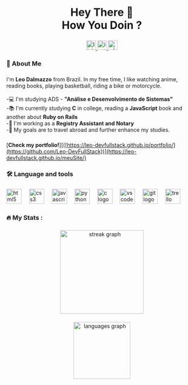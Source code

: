 <h1 align="center">Hey There 👋<br>How You Doin ?</h1>

###

<div align="center">
  <a href="https://www.linkedin.com/in/leonardo-dalmazzo-245027150?original_referer=https%3A%2F%2Fgithub.com%2FLeo-DevFullStack%2FLeo-DevFullStack%3Ftab%3Dreadme-ov-file" target="_blank">
    <img src="https://img.shields.io/static/v1?message=LinkedIn&logo=linkedin&label=&color=0077B5&logoColor=white&labelColor=&style=for-the-badge" height="25" alt="linkedin logo"  />
  </a>
  <a href="https://www.instagram.com/leo_dalmazzo99/?igsh=MXJhYTZ5NHcxcXZsYw%3D%3D" target="_blank">
    <img src="https://img.shields.io/static/v1?message=Instagram&logo=instagram&label=&color=E4405F&logoColor=white&labelColor=&style=for-the-badge" height="25" alt="instagram logo"  />
  </a>
  <a href="https://api.whatsapp.com/send?1=pt_BR&phone=55011991795884" target="_blank">
    <img src="https://img.shields.io/static/v1?message=Whatsapp&logo=whatsapp&label=&color=25D366&logoColor=white&labelColor=&style=for-the-badge" height="25" alt="whatsapp logo"  />
  </a>
</div>

###

<h3 align="left">📌 About Me</h3>

###

<p align="left">I'm <b>Leo Dalmazzo</b> from Brazil. In my free time, I like watching anime, reading books, playing basketball, riding a bike or motorcycle.<br><br>-💻 I'm studying ADS - <b>"Análise e Desenvolvimento de Sistemas"</b><br>-📚 I'm currently studying <b>C</b> in college, reading a <b>JavaScript</b> book and another about <b>Ruby on Rails</b><br>-📜 I'm working as a <b>Registry Assistant and Notary</b><br>-🎯 My goals are to travel abroad and further enhance my studies.</p>

###

[**Check my portfolio!**][([https://leo-devfullstack.github.io/portfolio/](https://github.com/Leo-DevFullStack))](https://leo-devfullstack.github.io/meuSite/)

###

<h3 align="left">🛠 Language and tools</h3>

###

<div align="left">
  <img src="https://cdn.jsdelivr.net/gh/devicons/devicon/icons/html5/html5-original.svg" height="40" alt="html5 logo"  />
  <img width="12" />
  <img src="https://cdn.jsdelivr.net/gh/devicons/devicon/icons/css3/css3-original.svg" height="40" alt="css3 logo"  />
  <img width="12" />
  <img src="https://cdn.jsdelivr.net/gh/devicons/devicon/icons/javascript/javascript-original.svg" height="40" alt="javascript logo"  />
  <img width="12" />
  <img src="https://cdn.jsdelivr.net/gh/devicons/devicon/icons/python/python-original.svg" height="40" alt="python logo"  />
  <img width="12" />
  <img src="https://cdn.jsdelivr.net/gh/devicons/devicon/icons/c/c-original.svg" height="40" alt="c logo"  />
  <img width="12" />
  <img src="https://cdn.jsdelivr.net/gh/devicons/devicon/icons/vscode/vscode-original.svg" height="40" alt="vscode logo"  />
  <img width="12" />
  <img src="https://cdn.jsdelivr.net/gh/devicons/devicon/icons/git/git-original.svg" height="40" alt="git logo"  />
  <img width="12" />
  <img src="https://cdn.jsdelivr.net/gh/devicons/devicon/icons/trello/trello-plain.svg" height="40" alt="trello logo"  />
</div>

###

<div align="left">
</div>

###

<h3 align="left">🔥   My Stats :</h3>

###

<div align="center">
  <img src="https://streak-stats.demolab.com?user=Leo-DevFullStack&locale=en&mode=daily&theme=dark&hide_border=false&border_radius=5&order=3" height="220" alt="streak graph"  />
</div>

###

<div align=center>
  <img src="https://github-readme-stats.vercel.app/api/top-langs?username=Leo-DevFullStack&locale=en&hide_title=false&layout=compact&card_width=320&langs_count=5&theme=dark&hide_border=false&order=2" height="150" alt="languages graph"  />
</div>

###
